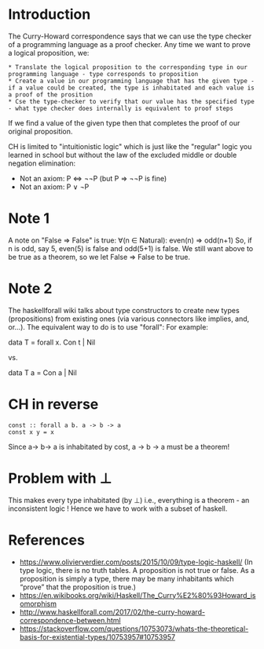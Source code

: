 Introduction
============

The Curry-Howard correspondence says that we can use the type checker of a programming language as a proof checker. Any time we want to prove a logical proposition, we:

    * Translate the logical proposition to the corresponding type in our programming language - type corresponds to proposition
    * Create a value in our programming language that has the given type - if a value could be created, the type is inhabitated and each value is a proof of the prosition
    * Cse the type-checker to verify that our value has the specified type - what type checker does internally is equivalent to proof steps

If we find a value of the given type then that completes the proof of our original proposition.

CH is limited to "intuitionistic logic" which is just like the "regular" logic you learned in school but without the law of the excluded middle or double negation elimination:

* Not an axiom: P ⇔ ¬¬P (but P ⇒ ¬¬P is fine)
* Not an axiom: P ∨ ¬P

Note 1
======

A note on "False => False" is true:
∀(n ∈ Natural): even(n) ⇒ odd(n+1)
So, if n is odd, say 5,  even(5) is false and odd(5+1) is false. We still want above to be true as a theorem, so we let False => False to be true.

Note 2
======

The haskellforall wiki talks about type constructors to create new types (propositions) from existing ones (via various connectors like implies, and, or...). 
The equivalent way to do is to use "forall": For example:

data T = forall x. Con t | Nil

vs.

data T a = Con a | Nil


CH in reverse
=============

```
const :: forall a b. a -> b -> a
const x y = x
```

Since a-> b-> a is inhabitated by cost, a -> b -> a must be a theorem!

Problem with ⊥
==============
This makes every type inhabitated (by ⊥) i.e., everything is a theorem - an inconsistent logic ! Hence we have to work with a subset of haskell.


References
==========

* https://www.olivierverdier.com/posts/2015/10/09/type-logic-haskell/ (In type logic, there is no truth tables. A proposition is not true or false. As a proposition is simply a type, there may be many inhabitants which “prove” that the proposition is true.)
* https://en.wikibooks.org/wiki/Haskell/The_Curry%E2%80%93Howard_isomorphism
* http://www.haskellforall.com/2017/02/the-curry-howard-correspondence-between.html
* https://stackoverflow.com/questions/10753073/whats-the-theoretical-basis-for-existential-types/10753957#10753957
